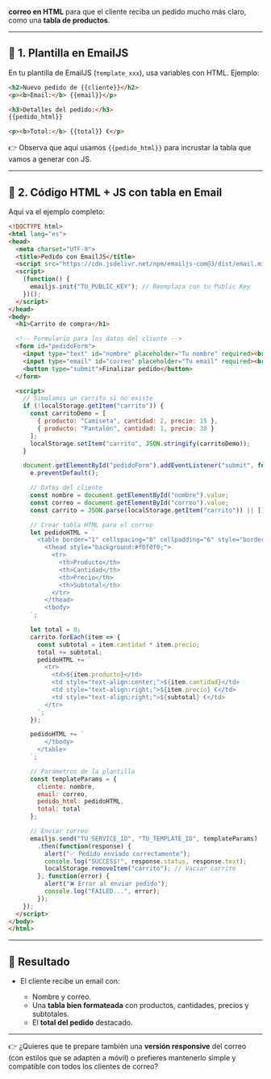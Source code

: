 
 **correo en HTML** para que el cliente reciba un pedido mucho más claro, como una **tabla de productos**.

---

## 🔹 1. Plantilla en EmailJS

En tu plantilla de EmailJS (`template_xxx`), usa variables con HTML.
Ejemplo:

```html
<h2>Nuevo pedido de {{cliente}}</h2>
<p><b>Email:</b> {{email}}</p>

<h3>Detalles del pedido:</h3>
{{pedido_html}}

<p><b>Total:</b> {{total}} €</p>
```

👉 Observa que aquí usamos `{{pedido_html}}` para incrustar la tabla que vamos a generar con JS.

---

## 🔹 2. Código HTML + JS con tabla en Email

Aquí va el ejemplo completo:

```html
<!DOCTYPE html>
<html lang="es">
<head>
  <meta charset="UTF-8">
  <title>Pedido con EmailJS</title>
  <script src="https://cdn.jsdelivr.net/npm/emailjs-com@3/dist/email.min.js"></script>
  <script>
    (function() {
      emailjs.init("TU_PUBLIC_KEY"); // Reemplaza con tu Public Key
    })();
  </script>
</head>
<body>
  <h1>Carrito de compra</h1>

  <!-- Formulario para los datos del cliente -->
  <form id="pedidoForm">
    <input type="text" id="nombre" placeholder="Tu nombre" required><br>
    <input type="email" id="correo" placeholder="Tu email" required><br>
    <button type="submit">Finalizar pedido</button>
  </form>

  <script>
    // Simulamos un carrito si no existe
    if (!localStorage.getItem("carrito")) {
      const carritoDemo = [
        { producto: "Camiseta", cantidad: 2, precio: 15 },
        { producto: "Pantalón", cantidad: 1, precio: 30 }
      ];
      localStorage.setItem("carrito", JSON.stringify(carritoDemo));
    }

    document.getElementById("pedidoForm").addEventListener("submit", function(e) {
      e.preventDefault();

      // Datos del cliente
      const nombre = document.getElementById("nombre").value;
      const correo = document.getElementById("correo").value;
      const carrito = JSON.parse(localStorage.getItem("carrito")) || [];

      // Crear tabla HTML para el correo
      let pedidoHTML = `
        <table border="1" cellspacing="0" cellpadding="6" style="border-collapse: collapse; width:100%; font-family: Arial, sans-serif;">
          <thead style="background:#f0f0f0;">
            <tr>
              <th>Producto</th>
              <th>Cantidad</th>
              <th>Precio</th>
              <th>Subtotal</th>
            </tr>
          </thead>
          <tbody>
      `;

      let total = 0;
      carrito.forEach(item => {
        const subtotal = item.cantidad * item.precio;
        total += subtotal;
        pedidoHTML += `
          <tr>
            <td>${item.producto}</td>
            <td style="text-align:center;">${item.cantidad}</td>
            <td style="text-align:right;">${item.precio} €</td>
            <td style="text-align:right;">${subtotal} €</td>
          </tr>
        `;
      });

      pedidoHTML += `
          </tbody>
        </table>
      `;

      // Parámetros de la plantilla
      const templateParams = {
        cliente: nombre,
        email: correo,
        pedido_html: pedidoHTML,
        total: total
      };

      // Enviar correo
      emailjs.send("TU_SERVICE_ID", "TU_TEMPLATE_ID", templateParams)
        .then(function(response) {
          alert("✅ Pedido enviado correctamente");
          console.log("SUCCESS!", response.status, response.text);
          localStorage.removeItem("carrito"); // Vaciar carrito
        }, function(error) {
          alert("❌ Error al enviar pedido");
          console.log("FAILED...", error);
        });
    });
  </script>
</body>
</html>
```

---

## 🔹 Resultado

* El cliente recibe un email con:

  * Nombre y correo.
  * Una **tabla bien formateada** con productos, cantidades, precios y subtotales.
  * El **total del pedido** destacado.

---

👉 ¿Quieres que te prepare también una **versión responsive** del correo (con estilos que se adapten a móvil) o prefieres mantenerlo simple y compatible con todos los clientes de correo?
